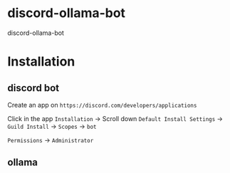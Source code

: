 # discord-ollama-bot
discord-ollama-bot

# Installation

## discord bot

Create an app on `https://discord.com/developers/applications` 

Click in the app `Installation` -> Scroll down `Default Install Settings` -> `Guild Install` -> `Scopes` -> `bot`

`Permissions` -> `Administrator`

## ollama
